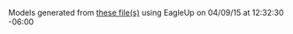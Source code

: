 Models generated from [these file(s)](https://raw.github.com/sparkfun/RN-52/bb4e5854d34d99841c49b55be15a00489f3bc07b/Hardware/RN-52%20Breakout.brd) using EagleUp on 04/09/15 at 12:32:30 -06:00
